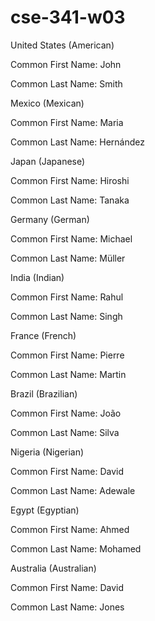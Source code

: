 # cse-341-w03

United States (American)

Common First Name: John

Common Last Name: Smith

Mexico (Mexican)

Common First Name: Maria

Common Last Name: Hernández

Japan (Japanese)

Common First Name: Hiroshi

Common Last Name: Tanaka

Germany (German)

Common First Name: Michael

Common Last Name: Müller

India (Indian)

Common First Name: Rahul

Common Last Name: Singh

France (French)

Common First Name: Pierre

Common Last Name: Martin

Brazil (Brazilian)

Common First Name: João

Common Last Name: Silva

Nigeria (Nigerian)

Common First Name: David

Common Last Name: Adewale

Egypt (Egyptian)

Common First Name: Ahmed

Common Last Name: Mohamed

Australia (Australian)

Common First Name: David

Common Last Name: Jones